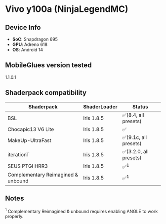 # Vivo y100a (NinjaLegendMC)

## Device Info

- **SoC**: Snapdragon 695
- **GPU**: Adreno 618
- **OS**: Android 14

## MobileGlues version tested

1.1.0.1


## Shaderpack compatibility

|**Shaderpack** | **ShaderLoader** | **Status** 
|---|---|----|
| BSL | Iris 1.8.5 | ✅(8.4, all presets) |
| Chocapic13 V6 Lite | Iris 1.8.5 | ✅ |
| MakeUp-UltraFast | Iris 1.8.5 | ✅(9.1c, all presets) |
| iterationT | Iris 1.8.5 | ✅(3.2.0, all presets) |
| SEUS PTGI HRR3 | Iris 1.8.5 | ✅<sup>1</sup> |
| Complementary Reimagined & unbound | Iris 1.8.5 | ✅<sup>1</sup> |
## Notes

<sup>1</sup> Complementary Reimagined & unbound requires enabling ANGLE to work properly.
